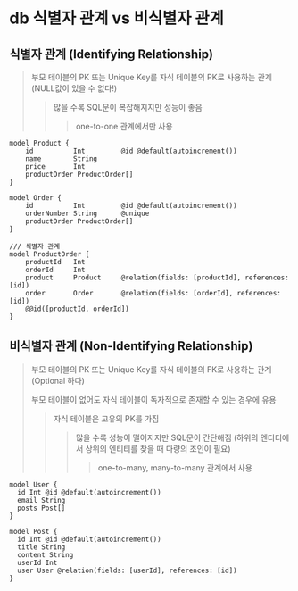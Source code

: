 # db 식별자 관계 vs 비식별자 관계

## 식별자 관계 (Identifying Relationship)

> 부모 테이블의 PK 또는 Unique Key를 자식 테이블의 PK로 사용하는 관계 (NULL값이 있을 수 없다!)
>
> > 많을 수록 SQL문이 복잡해지지만 성능이 좋음
> >
> > > one-to-one 관계에서만 사용

```prisma
model Product {
    id          Int         @id @default(autoincrement())
    name        String
    price       Int
    productOrder ProductOrder[]
}

model Order {
    id          Int         @id @default(autoincrement())
    orderNumber String      @unique
    productOrder ProductOrder[]
}

/// 식별자 관계
model ProductOrder {
    productId   Int
    orderId     Int
    product     Product     @relation(fields: [productId], references: [id])
    order       Order       @relation(fields: [orderId], references: [id])
    @@id([productId, orderId])
}
```

## 비식별자 관계 (Non-Identifying Relationship)

> 부모 테이블의 PK 또는 Unique Key를 자식 테이블의 FK로 사용하는 관계 (Optional 하다)
>
> 부모 테이블이 없어도 자식 테이블이 독자적으로 존재할 수 있는 경우에 유용
>
> > 자식 테이블은 고유의 PK를 가짐
> >
> > > 많을 수록 성능이 떨어지지만 SQL문이 간단해짐 (하위의 엔티티에서 상위의 엔티티를 찾을 때 다량의 조인이 필요)
> > >
> > > > one-to-many, many-to-many 관계에서 사용

```prisma
model User {
  id Int @id @default(autoincrement())
  email String
  posts Post[]
}

model Post {
  id Int @id @default(autoincrement())
  title String
  content String
  userId Int
  user User @relation(fields: [userId], references: [id])
}
```
